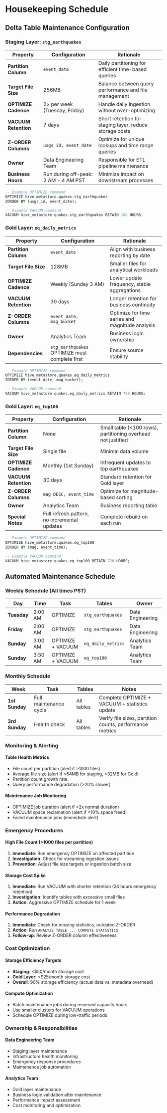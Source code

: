 # Housekeeping Schedule

## Delta Table Maintenance Configuration

### Staging Layer: `stg_earthquakes`

| Property | Configuration | Rationale |
|----------|---------------|-----------|
| **Partition Column** | `event_date` | Daily partitioning for efficient time-based queries |
| **Target File Size** | 256MB | Balance between query performance and file management |
| **OPTIMIZE Cadence** | 2× per week (Tuesday, Friday) | Handle daily ingestion without over-optimizing |
| **VACUUM Retention** | 7 days | Short retention for staging layer, reduce storage costs |
| **Z-ORDER Columns** | `usgs_id, event_date` | Optimize for unique lookups and time range queries |
| **Owner** | Data Engineering Team | Responsible for ETL pipeline maintenance |
| **Business Hours** | Run during off-peak: 2 AM - 4 AM PST | Minimize impact on downstream processes |

```sql
-- Example OPTIMIZE command
OPTIMIZE hive_metastore.quakes.stg_earthquakes 
ZORDER BY (usgs_id, event_date);

-- Example VACUUM command  
VACUUM hive_metastore.quakes.stg_earthquakes RETAIN 168 HOURS;
```

### Gold Layer: `eq_daily_metrics`

| Property | Configuration | Rationale |
|----------|---------------|-----------|
| **Partition Column** | `event_date` | Align with business reporting by date |
| **Target File Size** | 128MB | Smaller files for analytical workloads |
| **OPTIMIZE Cadence** | Weekly (Sunday 3 AM) | Lower update frequency, stable aggregations |
| **VACUUM Retention** | 30 days | Longer retention for business continuity |
| **Z-ORDER Columns** | `event_date, mag_bucket` | Optimize for time series and magnitude analysis |
| **Owner** | Analytics Team | Business logic ownership |
| **Dependencies** | `stg_earthquakes` OPTIMIZE must complete first | Ensure source stability |

```sql
-- Example OPTIMIZE command
OPTIMIZE hive_metastore.quakes.eq_daily_metrics 
ZORDER BY (event_date, mag_bucket);

-- Example VACUUM command
VACUUM hive_metastore.quakes.eq_daily_metrics RETAIN 720 HOURS;
```

### Gold Layer: `eq_top100`

| Property | Configuration | Rationale |
|----------|---------------|-----------|
| **Partition Column** | None | Small table (<100 rows), partitioning overhead not justified |
| **Target File Size** | Single file | Minimal data volume |
| **OPTIMIZE Cadence** | Monthly (1st Sunday) | Infrequent updates to top earthquakes |
| **VACUUM Retention** | 30 days | Standard retention for Gold layer |
| **Z-ORDER Columns** | `mag DESC, event_time` | Optimize for magnitude-based sorting |
| **Owner** | Analytics Team | Business reporting table |
| **Special Notes** | Full refresh pattern, no incremental updates | Complete rebuild on each run |

```sql
-- Example OPTIMIZE command  
OPTIMIZE hive_metastore.quakes.eq_top100 
ZORDER BY (mag, event_time);

-- Example VACUUM command
VACUUM hive_metastore.quakes.eq_top100 RETAIN 720 HOURS;
```

## Automated Maintenance Schedule

### Weekly Schedule (All times PST)

| Day | Time | Task | Tables | Owner |
|-----|------|------|--------|-------|
| **Tuesday** | 2:00 AM | OPTIMIZE | `stg_earthquakes` | Data Engineering |
| **Friday** | 2:00 AM | OPTIMIZE | `stg_earthquakes` | Data Engineering |
| **Sunday** | 3:00 AM | OPTIMIZE + VACUUM | `eq_daily_metrics` | Analytics Team |
| **Sunday** | 3:30 AM | OPTIMIZE + VACUUM | `eq_top100` | Analytics Team |

### Monthly Schedule

| Week | Task | Tables | Notes |
|------|------|--------|-------|
| **1st Sunday** | Full maintenance cycle | All tables | Complete OPTIMIZE + VACUUM + statistics update |
| **3rd Sunday** | Health check | All tables | Verify file sizes, partition counts, performance metrics |

### Monitoring & Alerting

#### Table Health Metrics
- File count per partition (alert if >1000 files)
- Average file size (alert if <64MB for staging, <32MB for Gold)
- Partition count growth rate
- Query performance degradation (>20% slower)

#### Maintenance Job Monitoring
- OPTIMIZE job duration (alert if >2x normal duration)
- VACUUM space reclamation (alert if <10% space freed)
- Failed maintenance jobs (immediate alert)

### Emergency Procedures

#### High File Count (>1000 files per partition)
1. **Immediate**: Run emergency OPTIMIZE on affected partition
2. **Investigation**: Check for streaming ingestion issues
3. **Prevention**: Adjust file size targets or ingestion batch size

#### Storage Cost Spike
1. **Immediate**: Run VACUUM with shorter retention (24 hours emergency retention)
2. **Investigation**: Identify tables with excessive small files
3. **Action**: Aggressive OPTIMIZE schedule for 1 week

#### Performance Degradation
1. **Immediate**: Check for missing statistics, outdated Z-ORDER
2. **Action**: Run `ANALYZE TABLE ... COMPUTE STATISTICS`
3. **Follow-up**: Review Z-ORDER column effectiveness

### Cost Optimization

#### Storage Efficiency Targets
- **Staging**: <$50/month storage cost
- **Gold Layer**: <$25/month storage cost  
- **Overall**: 90% storage efficiency (actual data vs. metadata overhead)

#### Compute Optimization
- Batch maintenance jobs during reserved capacity hours
- Use smaller clusters for VACUUM operations
- Schedule OPTIMIZE during low-traffic periods

### Ownership & Responsibilities

#### Data Engineering Team
- Staging layer maintenance
- Infrastructure health monitoring
- Emergency response procedures
- Maintenance job automation

#### Analytics Team  
- Gold layer maintenance
- Business logic validation after maintenance
- Performance impact assessment
- Cost monitoring and optimization